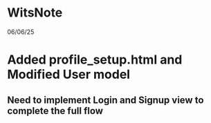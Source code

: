 # WitsNote

06/06/25

# Added profile_setup.html and Modified User model
## Need to implement Login and Signup view to complete the full flow
